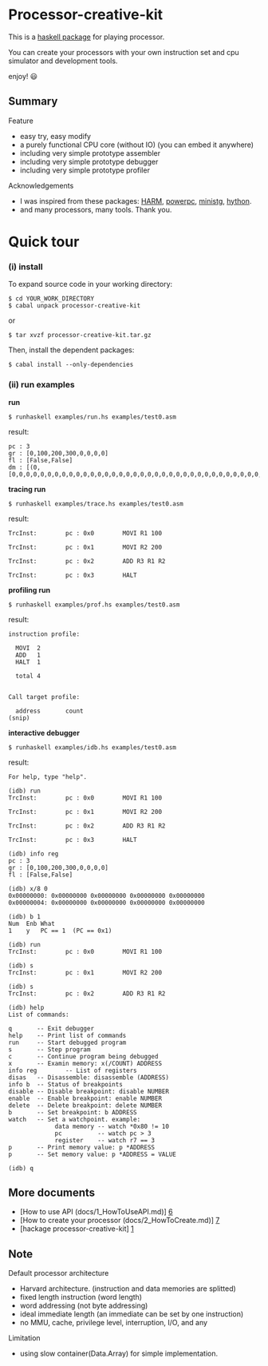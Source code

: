 Processor-creative-kit
======================

This is a [haskell package][1] for playing processor.

You can create your processors with your own instruction set and cpu simulator and development tools.

enjoy! :smiley:


Summary
-------

Feature
  - easy try, easy modify
  - a purely functional CPU core (without IO)  (you can embed it anywhere)
  - including very simple prototype assembler
  - including very simple prototype debugger
  - including very simple prototype profiler

Acknowledgements
  - I was inspired from these packages:
    [HARM][2],
    [powerpc][3],
    [ministg][4],
    [hython][5].
  - and many processors, many tools. Thank you.




Quick tour
======================

### (i) install

To expand source code in your working directory:

    $ cd YOUR_WORK_DIRECTORY
    $ cabal unpack processor-creative-kit

or

    $ tar xvzf processor-creative-kit.tar.gz

Then, install the dependent packages:

    $ cabal install --only-dependencies


### (ii) run examples

**run**

    $ runhaskell examples/run.hs examples/test0.asm

result:

    pc : 3
    gr : [0,100,200,300,0,0,0,0]
    fl : [False,False]
    dm : [(0,[0,0,0,0,0,0,0,0,0,0,0,0,0,0,0,0,0,0,0,0,0,0,0,0,0,0,0,0,0,0,0,0,0,0,0,0,0,0,0,0,0,0,0,0,0,0,0,0,0,0,0,0,0,0,0,0,0,0,0,0,0,0,0,0,0,0,0,0,0,0,0,0,0,0,0,0,0,0,0,0,0,0,0,0,0,0,0,0,0,0,0,0,0,0,0,0,0,0,0,0,0,0,0,0,0,0,0,0,0,0,0,0,0,0,0,0,0,0,0,0,0,0,0,0,0,0,0,0,0,0,0,0,0,0,0,0,0,0,0,0,0,0,0,0,0,0,0,0,0,0,0,0,0,0,0,0,0,0,0,0,0,0,0,0,0,0,0,0,0,0,0,0,0,0,0,0,0,0,0,0,0,0,0,0,0,0,0,0,0,0,0,0,0,0,0,0,0,0,0,0,0,0,0,0,0,0,0,0,0,0,0,0,0,0,0,0,0,0,0,0,0,0,0,0,0,0,0,0,0,0,0,0,0,0,0,0,0,0,0,0,0,0,0,0,0,0,0,0,0,0,0,0,0,0,0,0])]


**tracing run**

    $ runhaskell examples/trace.hs examples/test0.asm

result:

    TrcInst:        pc : 0x0        MOVI R1 100
    
    TrcInst:        pc : 0x1        MOVI R2 200
    
    TrcInst:        pc : 0x2        ADD R3 R1 R2
    
    TrcInst:        pc : 0x3        HALT


**profiling run**

    $ runhaskell examples/prof.hs examples/test0.asm

result:

    instruction profile:
    
      MOVI  2
      ADD   1
      HALT  1
    
      total 4
    
    
    Call target profile:
    
      address       count
    (snip)


**interactive debugger**

    $ runhaskell examples/idb.hs examples/test0.asm

result:

    For help, type "help".
    
    (idb) run
    TrcInst:        pc : 0x0        MOVI R1 100
    
    TrcInst:        pc : 0x1        MOVI R2 200
    
    TrcInst:        pc : 0x2        ADD R3 R1 R2
    
    TrcInst:        pc : 0x3        HALT
    
    (idb) info reg
    pc : 3
    gr : [0,100,200,300,0,0,0,0]
    fl : [False,False]
    
    (idb) x/8 0
    0x00000000: 0x00000000 0x00000000 0x00000000 0x00000000
    0x00000004: 0x00000000 0x00000000 0x00000000 0x00000000
    
    (idb) b 1
    Num  Enb What
    1    y   PC == 1  (PC == 0x1)
    
    (idb) run
    TrcInst:        pc : 0x0        MOVI R1 100
    
    (idb) s
    TrcInst:        pc : 0x1        MOVI R2 200
    
    (idb) s
    TrcInst:        pc : 0x2        ADD R3 R1 R2
    
    (idb) help
    List of commands:
    
    q       -- Exit debugger
    help    -- Print list of commands
    run     -- Start debugged program
    s       -- Step program
    c       -- Continue program being debugged
    x       -- Examin memory: x(/COUNT) ADDRESS
    info reg        -- List of registers
    disas   -- Disassemble: disassemble (ADDRESS)
    info b  -- Status of breakpoints
    disable -- Disable breakpoint: disable NUMBER
    enable  -- Enable breakpoint: enable NUMBER
    delete  -- Delete breakpoint: delete NUMBER
    b       -- Set breakpoint: b ADDRESS
    watch   -- Set a watchpoint. example:
                 data memory -- watch *0x80 != 10
                 pc          -- watch pc > 3
                 register    -- watch r7 == 3
    p       -- Print memory value: p *ADDRESS
    p       -- Set memory value: p *ADDRESS = VALUE
    
    (idb) q


More documents
--------------
  - [How to use API (docs/1_HowToUseAPI.md)] [6]
  - [How to create your processor (docs/2_HowToCreate.md)] [7]
  - [hackage processor-creative-kit] [1]



Note
----

Default processor architecture
  - Harvard architecture. (instruction and data memories are splitted)
  - fixed length instruction (word length)
  - word addressing (not byte addressing)
  - ideal immediate length (an immediate can be set by one instruction)
  - no MMU, cache, privilege level, interruption, I/O, and any


Limitation
  - using slow container(Data.Array) for simple implementation.


[1]: https://hackage.haskell.org/package/processor-creative-kit
[2]: https://hackage.haskell.org/package/HARM
[3]: https://hackage.haskell.org/package/powerpc
[4]: https://hackage.haskell.org/package/ministg
[5]: https://github.com/mattgreen/hython
[6]: https://github.com/takenobu-hs/processor-creative-kit/blob/master/docs/1_HowToUseAPI.md
[7]: https://github.com/takenobu-hs/processor-creative-kit/blob/master/docs/2_HowToCreate.md


